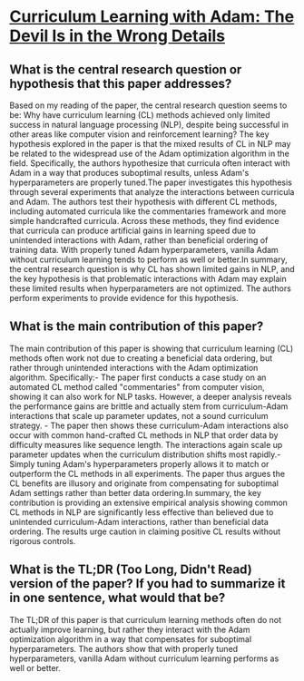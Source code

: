 # [Curriculum Learning with Adam: The Devil Is in the Wrong Details](https://arxiv.org/abs/2308.12202)

## What is the central research question or hypothesis that this paper addresses?

Based on my reading of the paper, the central research question seems to be: Why have curriculum learning (CL) methods achieved only limited success in natural language processing (NLP), despite being successful in other areas like computer vision and reinforcement learning? The key hypothesis explored in the paper is that the mixed results of CL in NLP may be related to the widespread use of the Adam optimization algorithm in the field. Specifically, the authors hypothesize that curricula often interact with Adam in a way that produces suboptimal results, unless Adam's hyperparameters are properly tuned.The paper investigates this hypothesis through several experiments that analyze the interactions between curricula and Adam. The authors test their hypothesis with different CL methods, including automated curricula like the commentaries framework and more simple handcrafted curricula. Across these methods, they find evidence that curricula can produce artificial gains in learning speed due to unintended interactions with Adam, rather than beneficial ordering of training data. With properly tuned Adam hyperparameters, vanilla Adam without curriculum learning tends to perform as well or better.In summary, the central research question is why CL has shown limited gains in NLP, and the key hypothesis is that problematic interactions with Adam may explain these limited results when hyperparameters are not optimized. The authors perform experiments to provide evidence for this hypothesis.


## What is the main contribution of this paper?

The main contribution of this paper is showing that curriculum learning (CL) methods often work not due to creating a beneficial data ordering, but rather through unintended interactions with the Adam optimization algorithm. Specifically:- The paper first conducts a case study on an automated CL method called "commentaries" from computer vision, showing it can also work for NLP tasks. However, a deeper analysis reveals the performance gains are brittle and actually stem from curriculum-Adam interactions that scale up parameter updates, not a sound curriculum strategy. - The paper then shows these curriculum-Adam interactions also occur with common hand-crafted CL methods in NLP that order data by difficulty measures like sequence length. The interactions again scale up parameter updates when the curriculum distribution shifts most rapidly.- Simply tuning Adam's hyperparameters properly allows it to match or outperform the CL methods in all experiments. The paper thus argues the CL benefits are illusory and originate from compensating for suboptimal Adam settings rather than better data ordering.In summary, the key contribution is providing an extensive empirical analysis showing common CL methods in NLP are significantly less effective than believed due to unintended curriculum-Adam interactions, rather than beneficial data ordering. The results urge caution in claiming positive CL results without rigorous controls.


## What is the TL;DR (Too Long, Didn't Read) version of the paper? If you had to summarize it in one sentence, what would that be?

The TL;DR of this paper is that curriculum learning methods often do not actually improve learning, but rather they interact with the Adam optimization algorithm in a way that compensates for suboptimal hyperparameters. The authors show that with properly tuned hyperparameters, vanilla Adam without curriculum learning performs as well or better.
